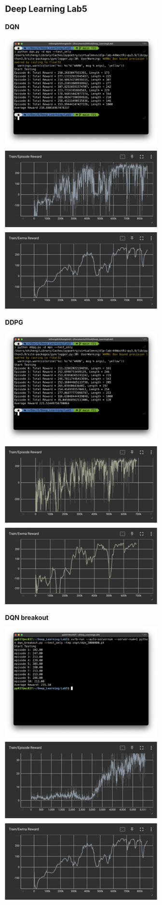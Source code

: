 # Deep Learning Lab5

## DQN

![](./image/dqn.png)

![](./image/dqn-episode-reward.png)

![](./image/dqn-ewma-reward.png)

## DDPG

![](./image/ddpg.png)

![](./image/ddpg-episode-reward.png)

![](./image/ddpg-ewma-reward.png)

## DQN breakout

![](./image/dqn-breakout.png)

![](./image/dqn-breakout-episode.png)

![](./image/dqn-ewma-reward.png)